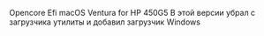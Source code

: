 Opencore Efi macOS Ventura for HP 450G5
В этой версии убрал с загрузчика утилиты и добавил загрузчик Windows

